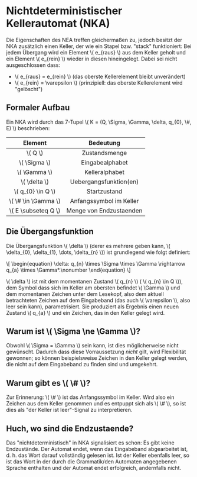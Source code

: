 # Nichtdeterministischer Kellerautomat (NKA)

Die Eigenschaften des NEA treffen gleichermaßen zu, jedoch besitzt
der NKA zusätzlich einen Keller, der wie ein Stapel bzw. "stack" funktioniert:
Bei jedem Übergang wird ein Element \\( e_{raus} \\) aus dem Keller geholt und
ein Element \\( e_{rein} \\) wieder in diesen hineingelegt. Dabei sei nicht ausgeschlossen
dass:

- \\( e_{raus} = e_{rein} \\) (das oberste Kellerelement bleibt unverändert)
- \\( e_{rein} = \varepsilon \\) (prinzipiell: das oberste Kellerelement wird "gelöscht")

## Formaler Aufbau
Ein NKA wird durch das 7-Tupel \\( K = (Q, \Sigma, \Gamma, \delta, q_{0}, \\#, E) \\)
beschrieben:

| Element | Bedeutung |
| :-: | :-: |
| \\( Q \\) | Zustandsmenge |
| \\( \Sigma \\) | Eingabealphabet |
| \\( \Gamma \\) | Kelleralphabet |
| \\( \delta \\) | Uebergangsfunktion(en) |
| \\( q_{0} \in Q \\) | Startzustand |
| \\( \\# \in \Gamma \\) | Anfangssymbol im Keller |
| \\( E \subseteq Q \\) | Menge von Endzustaenden |

## Die Übergangsfunktion
Die Übergangsfunktion \\( \delta \\) (derer es mehrere geben kann, \\( \delta_{0}, \delta_{1},
\dots, \delta_{n} \\)) ist grundlegend wie folgt definiert:

\\[
\begin{equation}
\delta: q_{n} \times \Sigma \times \Gamma \rightarrow q_{a} \times \Gamma*.\nonumber
\end{equation}
\\]

\\( \delta \\) ist mit dem momentanen Zustand \\( q_{n} \\)  ( \\( q_{n} \in Q \\)), dem Symbol dass sich im
Keller am obersten befindet \\( \Gamma \\) und dem momentanen
Zeichen unter dem Lesekopf, also dem aktuell betrachteten Zeichen auf dem Eingabeband (das
auch \\( \varepsilon \\), also leer sein kann), parametrisiert.
Sie produziert als Ergebnis einen neuen Zustand \\( q_{a} \\) und ein Zeichen, das in den Keller
gelegt wird.

## Warum ist \\( \Sigma \ne \Gamma \\)?
Obwohl \\( \Sigma = \Gamma \\) sein kann, ist dies möglicherweise nicht gewünscht. Dadurch
dass diese Vorraussetzung *nicht* gilt, wird Flexibilität gewonnen; so können
beispielsweise Zeichen in den Keller gelegt werden, die nicht auf dem Eingabeband zu
finden sind und umgekehrt.

## Warum gibt es \\( \\# \\)?
Zur Erinnerung: \\( \\# \\) ist das Anfangssymbol im Keller. Wird also ein Zeichen aus dem Keller
genommen und es entpuppt sich als \\( \\# \\), so ist dies als "der Keller ist leer"-Signal zu
interpretieren.

## Huch, wo sind die Endzustaende?
Das "nichtdeterministisch" in NKA signalisiert es schon: Es gibt keine Endzustände.  Der
Automat endet, wenn das Eingabeband abgearbeitet ist, d. h. das Wort darauf vollständig
gelesen ist. Ist der Keller ebenfalls leer, so ist das Wort in der durch die Grammatik/den
Automaten angegebenen Sprache enthalten und der Automat endet erfolgreich, andernfalls
nicht.
